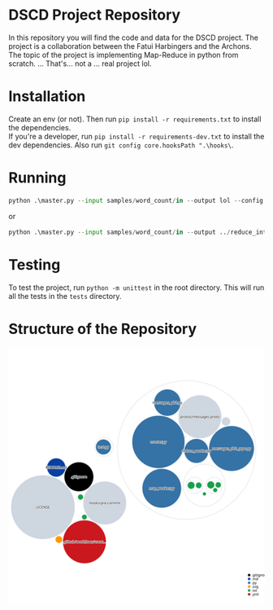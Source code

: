 # DSCD Project Repository
In this repository you will find the code and data for the DSCD project. The project is a collaboration between the Fatui Harbingers and the Archons. The topic of the project is implementing Map-Reduce in python from scratch. ... That's... not a ... real project lol.

# Installation
Create an env (or not). Then run `pip install -r requirements.txt` to install the dependencies.  
If you're a developer, run `pip install -r requirements-dev.txt` to install the dev dependencies. Also run `git config core.hooksPath ".\hooks\`.

# Running
```py
python .\master.py --input samples/word_count/in --output lol --config samples/word_count/config.txt
```
or
```py
python .\master.py --input samples/word_count/in --output ../reduce_intermediate --n_map 2 --n_reduce 10        
```

# Testing
To test the project, run `python -m unittest` in the root directory. This will run all the tests in the `tests` directory.

# Structure of the Repository
![diagram.yml](./diagram.svg)

